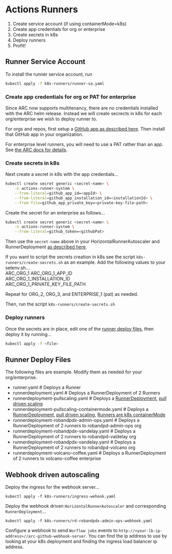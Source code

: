 # Actions Runners

1. Create service account (if using containerMode=k8s)
1. Create app credentials for org or enterprise
1. Create secrets in k8s
1. Deploy runners
1. Profit!

## Runner Service Account
To install the runner service account, run
```bash
kubectl apply -f k8s-runners/runner-sa.yaml
```

### Create app credentials for org or PAT for enterprise
Since ARC now supports multitenancy, there are no credentials installed with the ARC helm release. Instead we will create secrects in k8s for each org/enterprise we wish to deploy runner to.  

For orgs and repos, first setup a [GitHub app as described here](https://github.com/actions-runner-controller/actions-runner-controller#deploying-using-github-app-authentication). Then install that GitHub app in your organization.  

For enterprise level runners, you will need to use a PAT rather than an app. See [the ARC docs for details](https://github.com/actions-runner-controller/actions-runner-controller#deploying-using-pat-authentication).  


### Create secrets in k8s
Next create a secret in k8s with the app credentials...
```bash
kubectl create secret generic <secret-name> \
    -n actions-runner-system \
    --from-literal=github_app_id=<appId> \
    --from-literal=github_app_installation_id=<installationId> \
    --from-file=github_app_private_key=<private-key-file-path>
```

Create the secret for an enterprise as follows...
```bash
kubectl create secret generic <secret-name> \
    -n actions-runner-system \
    --from-literal=github_token=<githubPat>
```

Then use the `secret-name` above in your HorizontalRunnerAutoscaler and RunnerDeployment [as described here](https://github.com/actions-runner-controller/actions-runner-controller#multitenancy).

If you want to script the secrets creation in k8s see the script `k8s-runners/create-secrets.sh` as an example. Add the following values to your setenv.sh...  
ARC_ORG_1
ARC_ORG_1_APP_ID  
ARC_ORG_1_INSTALLATION_ID  
ARC_ORG_1_PRIVATE_KEY_FILE_PATH  

Repeat for ORG_2, ORG_3, and ENTERPRISE_1 (pat) as needed.

Then, run the script `k8s-runners/create-secrets.sh`  

### Deploy runners
Once the secrets are in place, edit one of the [runner deploy files](#runner-deploy-files), then deploy it by running...
```bash
kubectl apply -f <file>
```

## Runner Deploy Files
The following files are example. Modify them as needed for your org/enterprise.

- runner.yaml # Deploys a Runner
- runnerdeployment.yaml # Deploys a RunnerDeployment of 2 Runners
- runnerdeployment-pullscaling.yaml # Deploys a [RunnerDeployment](https://github.com/actions-runner-controller/actions-runner-controller#runnerdeployments), [pull driven scaling](https://github.com/actions-runner-controller/actions-runner-controller#pull-driven-scaling)
- runnerdeployment-pullscaling-containermode.yaml # Deploys a [RunnerDeployment](https://github.com/actions-runner-controller/actions-runner-controller#runnerdeployments), [pull driven scaling](https://github.com/actions-runner-controller/actions-runner-controller#pull-driven-scaling), [Runners are k8s containerMode](https://github.com/actions-runner-controller/actions-runner-controller#runner-with-k8s-jobs)
- runnerdeployment-robandpdx-admin-ops.yaml # Deploys a RunnerDeployment of 2 runners to robandpd-admin-ops org
- runnerdeployment-robandpdx-vandelay.yaml # Deploys a RunnerDeployment of 2 runners to robandpd-valdelay org
- runnerdeployment-robandpdx-vandelay.yaml # Deploys a RunnerDeployment of 2 runners to robandpd-volcano org
- runnerdeployment-volcano-coffee.yaml # Deploys a RunnerDeployment of 2 runners to volcano-coffee enterprise

## Webhook driven autoscaling
Deploy the ingress for the webhook server...
```
kubectl apply -f k8s-runners/ingress-wehook.yaml
```
Deploy the webhook driven `HorizontalRunnerAutoscaler` and corresponding `RunnerDeployment`...
```
kubectl apply -f k8s-runners/rd-robandpdx-admin-ops-webhook.yaml
```
Configure a webhook to send `Worflow jobs` events to `http://<your-lb-ip-address>//arc-github-webhook-server`. You can find the ip address to use by looking at your k8s deployment and finding the ingress load balancer ip address.